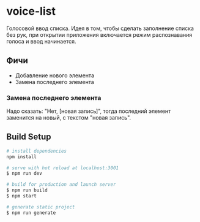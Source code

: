 # voice-list

Голосовой ввод списка. Идея в том, чтобы сделать заполнение списка без рук,
при открытии приложения включается режим распознавания голоса и ввод начинается.

## Фичи
- Добавление нового элемента
- Замена последнего элемента

### Замена последнего элемента
Надо сказать: "Нет, [новая запись]", тогда последний элемент заменится на новый, с текстом "новая запись".

## Build Setup

``` bash
# install dependencies
npm install

# serve with hot reload at localhost:3001
$ npm run dev

# build for production and launch server
$ npm run build
$ npm start

# generate static project
$ npm run generate
```
